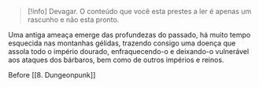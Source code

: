 >[!info] Devagar.
>O conteúdo que você esta prestes a ler é apenas um rascunho e não esta pronto.

Uma antiga ameaça emerge das profundezas do passado, há muito tempo esquecida nas montanhas gélidas, trazendo consigo uma doença que assola todo o império dourado, enfraquecendo-o e deixando-o vulnerável aos ataques dos bárbaros, bem como de outros impérios e reinos.

Before
[[8. Dungeonpunk]]